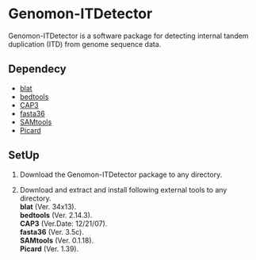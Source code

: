 Genomon-ITDetector
==================

Genomon-ITDetector is a software package for detecting internal tandem duplication (ITD) from genome sequence data.

Dependecy
----------

* [blat](http://genome.ucsc.edu/)
* [bedtools](https://code.google.com/p/bedtools/)
* [CAP3](http://seq.cs.iastate.edu/)
* [fasta36](http://faculty.virginia.edu/wrpearson/fasta/fasta36/)
* [SAMtools](http://samtools.sourceforge.net/)
* [Picard](http://picard.sourceforge.net/)

SetUp
----------

1. Download the Genomon-ITDetector package to any directory.

2. Download and extract and install following external tools to any directory.  
  **blat**  (Ver. 34x13).  
  **bedtools** (Ver. 2.14.3).  
  **CAP3**  (Ver.Date: 12/21/07).  
  **fasta36** (Ver. 3.5c).  
  **SAMtools** (Ver. 0.1.18).  
  **Picard** (Ver. 1.39).  
